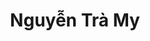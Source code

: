 ---
layout: album_gallery
resource: instagram
title: "Nguyễn Trà My"
description: "Instagram albums of Nguyễn Trà My</br>. Username: teamy_99"
active: gallery
images:
- image_path: /teamy_99/0/20241111_120643_466751757_18443536492065911_8565889349297706494_n.jpg
  gallery-folder: /gallery/teamy_99/0/
  gallery-name: 0
  gallery-date: April 2025
- image_path: /teamy_99/1/20210905_113630_241274540_661253738183194_7336800382967734179_n.jpg
  gallery-folder: /gallery/teamy_99/1/
  gallery-name: 1
  gallery-date: April 2025
- image_path: /teamy_99/1+/20230525_160413_349131021_190286970222167_314088046628323119_n.jpg
  gallery-folder: /gallery/teamy_99/1+/
  gallery-name: 1+
  gallery-date: April 2025
- image_path: /teamy_99/2/20230825_231811_370273566_18363001447065911_192235611934092313_n.jpg
  gallery-folder: /gallery/teamy_99/2/
  gallery-name: 2
  gallery-date: April 2025
- image_path: /teamy_99/2+/20230417_011716_329269057_239464968585660_3668999877942589927_n.jpg
  gallery-folder: /gallery/teamy_99/2+/
  gallery-name: 2+
  gallery-date: April 2025
- image_path: /teamy_99/7/20241015_122007_463069698_18438468355065911_9002702441612022215_n.jpg
  gallery-folder: /gallery/teamy_99/7/
  gallery-name: 7
  gallery-date: April 2025
- image_path: /teamy_99/8/20231121_181556_404228747_18378745450065911_3420288227710468050_n.jpg
  gallery-folder: /gallery/teamy_99/8/
  gallery-name: 8
  gallery-date: April 2025
- image_path: /teamy_99/9/20240306_122027_430211948_18400012315065911_6634594285927075214_n.jpg
  gallery-folder: /gallery/teamy_99/9/
  gallery-name: 9
  gallery-date: April 2025
---